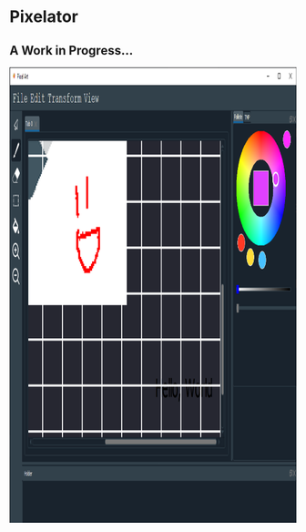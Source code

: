 # Pixelator
## A Work in Progress...
<p align="center">
  <img src="pixelator.PNG" height="800">
</p>
